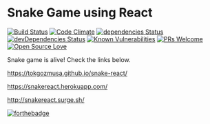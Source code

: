 # Snake Game using React

[![Build Status](https://travis-ci.org/tokgozmusa/snake-react.svg?branch=master)](https://travis-ci.org/tokgozmusa/snake-react)
[![Code Climate](https://codeclimate.com/github/tokgozmusa/snake-react/badges/gpa.svg)](https://codeclimate.com/github/tokgozmusa/snake-react)
[![dependencies Status](https://david-dm.org/tokgozmusa/snake-react/status.svg)](https://david-dm.org/tokgozmusa/snake-react)
[![devDependencies Status](https://david-dm.org/tokgozmusa/snake-react/dev-status.svg)](https://david-dm.org/tokgozmusa/snake-react?type=dev)
[![Known Vulnerabilities](https://snyk.io/test/github/tokgozmusa/snake-react/badge.svg)](https://snyk.io/test/github/tokgozmusa/snake-react)
[![PRs Welcome](https://img.shields.io/badge/PRs-welcome-brightgreen.svg)](https://github.com/tokgozmusa/snake-react)
[![Open Source Love](https://badges.frapsoft.com/os/v1/open-source.svg?v=102)](https://github.com/tokgozmusa)

Snake game is alive! Check the links below.

https://tokgozmusa.github.io/snake-react/

https://snakereact.herokuapp.com/

http://snakereact.surge.sh/

[![forthebadge](http://forthebadge.com/images/badges/built-with-love.svg)](https://github.com/tokgozmusa)
